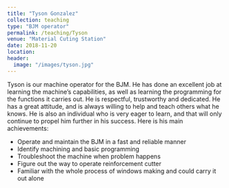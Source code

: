 ```yaml
---
title: "Tyson Gonzalez"
collection: teaching
type: "BJM operator"
permalink: /teaching/Tyson
venue: "Material Cuting Station"
date: 2018-11-20
location:
header:
  image: "/images/tyson.jpg"
---
```



Tyson is our machine operator for the BJM. He has done an excellent job at learning the machine’s capabilities, as well as learning the programming for the functions it carries out. He is respectful, trustworthy and dedicated. He has a great attitude, and is always willing to help and teach others what he knows. He is also an individual who is very eager to learn, and that will only continue to propel him further in his success.
Here is his main achievements:
* Operate and maintain the BJM in a fast and reliable manner
* Identify machining and basic programming
* Troubleshoot the machine when problem happens
* Figure out the way to operate reinforcement cutter
* Familiar with the whole process of windows making and could carry it out alone
